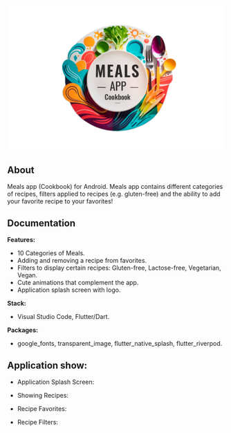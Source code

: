 <p align="center">
<img src="assets/meals_app.png" width="700">
</p>

## About

Meals app (Cookbook) for Android. Meals app contains different categories of recipes, filters applied to recipes (e.g. gluten-free) and the ability to add your favorite recipe to your favorites!

## Documentation

**Features:**
- 10 Categories of Meals.
- Adding and removing a recipe from favorites.
- Filters to display certain recipes: Gluten-free, Lactose-free, Vegetarian, Vegan.
- Cute animations that complement the app.
- Application splash screen with logo.

**Stack:**
- Visual Studio Code, Flutter/Dart. 

**Packages:** 
- google_fonts, transparent_image, flutter_native_splash, flutter_riverpod.

## Application show:

- Application Splash Screen:

- Showing Recipes:

- Recipe Favorites:

- Recipe Filters:
